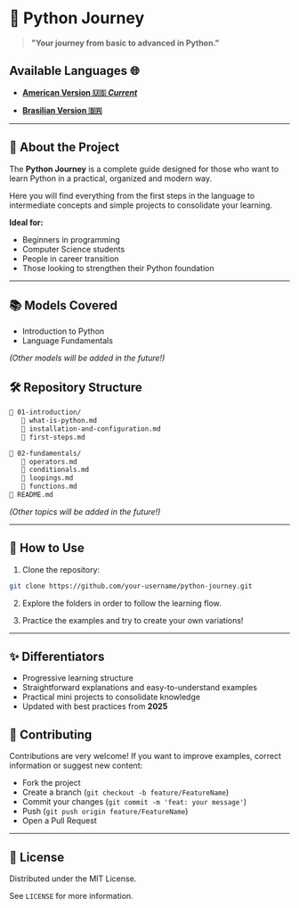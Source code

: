 # 🐍 Python Journey

> **"Your journey from basic to advanced in Python."**

## Available Languages 🌐

- **[American Version 🇺🇸 *Current*](https://github.com/Karlos-Eduardo-Mrqs/Python-Journey/blob/main/README.md)**

- **[Brasilian Version 🇧🇷](https://github.com/Karlos-Eduardo-Mrqs/Python-Journey/blob/main/readmes/README-BR.md)**

---

## 📖 About the Project

The **Python Journey** is a complete guide designed for those who want to learn Python in a practical, organized and modern way.

Here you will find everything from the first steps in the language to intermediate concepts and simple projects to consolidate your learning.

**Ideal for:**

- Beginners in programming
- Computer Science students
- People in career transition
- Those looking to strengthen their Python foundation

---

## 📚 Models Covered

- Introduction to Python
- Language Fundamentals

*(Other models will be added in the future!)*

## 🛠️ Repository Structure

```bash
🔹 01-introduction/
   🔹 what-is-python.md
   🔹 installation-and-configuration.md
   🔹 first-steps.md

🔹 02-fundamentals/
   🔹 operators.md
   🔹 conditionals.md
   🔹 loopings.md
   🔹 functions.md
🔹 README.md
```

*(Other topics will be added in the future!)*

---

## 🚀 How to Use

1. Clone the repository:

```bash
git clone https://github.com/your-username/python-journey.git
```

2. Explore the folders in order to follow the learning flow.

3. Practice the examples and try to create your own variations!

---

## ✨ Differentiators

- Progressive learning structure
- Straightforward explanations and easy-to-understand examples
- Practical mini projects to consolidate knowledge
- Updated with best practices from **2025**

## 📢 Contributing

Contributions are very welcome! 
If you want to improve examples, correct information or suggest new content:

- Fork the project
- Create a branch (`git checkout -b feature/FeatureName`)
- Commit your changes (`git commit -m 'feat: your message'`)
- Push (`git push origin feature/FeatureName`)
- Open a Pull Request

---

## 📜 License

Distributed under the MIT License.

See `LICENSE` for more information.
